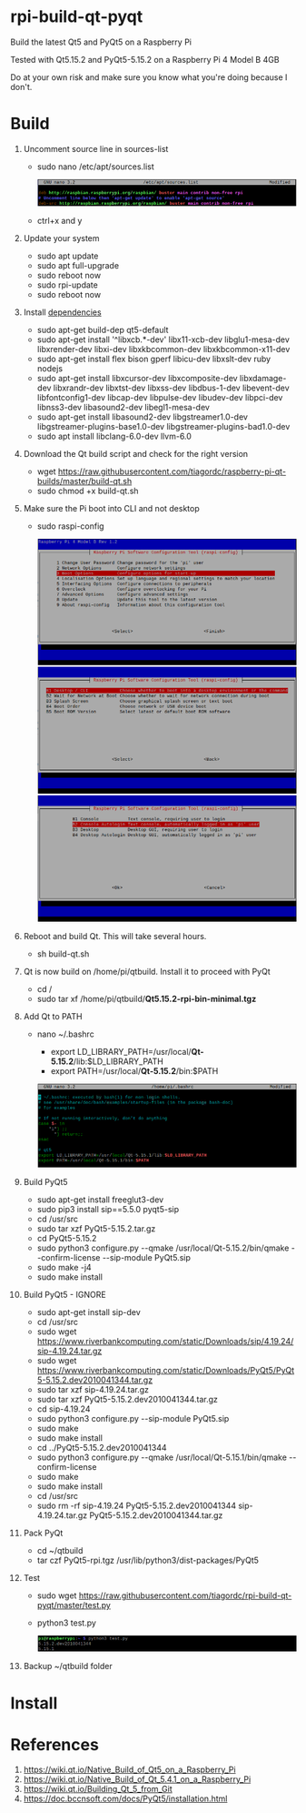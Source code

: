 # rpi-build-qt-pyqt

Build the latest Qt5 and PyQt5 on a Raspberry Pi

Tested with Qt5.15.2 and PyQt5-5.15.2 on a Raspberry Pi 4 Model B 4GB

Do at your own risk and make sure you know what you're doing because I don't.

# Build

1. Uncomment source line in sources-list

    * sudo nano /etc/apt/sources.list
    
      ![sources](images/sources.png)
    
    * ctrl+x and y

2. Update your system

    * sudo apt update
    * sudo apt full-upgrade
    * sudo reboot now
    * sudo rpi-update
    * sudo reboot now
    
3. Install [dependencies](https://wiki.qt.io/Building_Qt_5_from_Git)

	  * sudo apt-get build-dep qt5-default
	  * sudo apt-get install '^libxcb.*-dev' libx11-xcb-dev libglu1-mesa-dev libxrender-dev libxi-dev libxkbcommon-dev libxkbcommon-x11-dev
	  * sudo apt-get install flex bison gperf libicu-dev libxslt-dev ruby nodejs
	  * sudo apt-get install libxcursor-dev libxcomposite-dev libxdamage-dev libxrandr-dev libxtst-dev libxss-dev libdbus-1-dev libevent-dev libfontconfig1-dev libcap-dev libpulse-dev libudev-dev libpci-dev libnss3-dev libasound2-dev libegl1-mesa-dev
	  * sudo apt-get install libasound2-dev libgstreamer1.0-dev libgstreamer-plugins-base1.0-dev libgstreamer-plugins-bad1.0-dev
	  * sudo apt install libclang-6.0-dev llvm-6.0
  
4. Download the Qt build script and check for the right version

    * wget https://raw.githubusercontent.com/tiagordc/raspberry-pi-qt-builds/master/build-qt.sh
    * sudo chmod +x build-qt.sh

5. Make sure the Pi boot into CLI and not desktop

    * sudo raspi-config
    
    	![boot](images/boot1.png)
    	![boot](images/boot2.png)
    	![boot](images/boot3.png)

6. Reboot and build Qt. This will take several hours.

    * sh build-qt.sh

7. Qt is now build on /home/pi/qtbuild. Install it to proceed with PyQt

    * cd /
    * sudo tar xf /home/pi/qtbuild/**Qt5.15.2-rpi-bin-minimal.tgz**

8. Add Qt to PATH

    * nano ~/.bashrc
        * export LD_LIBRARY_PATH=/usr/local/**Qt-5.15.2**/lib:$LD_LIBRARY_PATH
        * export PATH=/usr/local/**Qt-5.15.2**/bin:$PATH
      
    	![path](images/path.png)

9. Build PyQt5

    * sudo apt-get install freeglut3-dev 
    * sudo pip3 install sip==5.5.0 pyqt5-sip
    * cd /usr/src
    * sudo tar xzf PyQt5-5.15.2.tar.gz
    * cd PyQt5-5.15.2
    * sudo python3 configure.py --qmake /usr/local/Qt-5.15.2/bin/qmake --confirm-license --sip-module PyQt5.sip
    * sudo make -j4
    * sudo make install

9. Build PyQt5 - IGNORE

    * sudo apt-get install sip-dev
    * cd /usr/src
    * sudo wget https://www.riverbankcomputing.com/static/Downloads/sip/4.19.24/sip-4.19.24.tar.gz
    * sudo wget https://www.riverbankcomputing.com/static/Downloads/PyQt5/PyQt5-5.15.2.dev2010041344.tar.gz
    * sudo tar xzf sip-4.19.24.tar.gz
    * sudo tar xzf PyQt5-5.15.2.dev2010041344.tar.gz
    * cd sip-4.19.24
    * sudo python3 configure.py --sip-module PyQt5.sip
    * sudo make 
    * sudo make install
    * cd ../PyQt5-5.15.2.dev2010041344
    * sudo python3 configure.py --qmake /usr/local/Qt-5.15.1/bin/qmake --confirm-license
    * sudo make
    * sudo make install
    * cd /usr/src
    * sudo rm -rf sip-4.19.24 PyQt5-5.15.2.dev2010041344 sip-4.19.24.tar.gz PyQt5-5.15.2.dev2010041344.tar.gz

10. Pack PyQt

    * cd ~/qtbuild
    * tar czf PyQt5-rpi.tgz /usr/lib/python3/dist-packages/PyQt5

11. Test

    * sudo wget https://raw.githubusercontent.com/tiagordc/rpi-build-qt-pyqt/master/test.py
    * python3 test.py
    
      ![test](images/test.png)
      
12. Backup ~/qtbuild folder

# Install

# References

1. https://wiki.qt.io/Native_Build_of_Qt5_on_a_Raspberry_Pi
2. https://wiki.qt.io/Native_Build_of_Qt_5.4.1_on_a_Raspberry_Pi
3. https://wiki.qt.io/Building_Qt_5_from_Git
4. https://doc.bccnsoft.com/docs/PyQt5/installation.html
